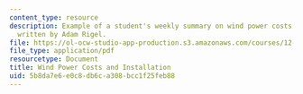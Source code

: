 ```yaml
---
content_type: resource
description: Example of a student's weekly summary on wind power costs and installation,
  written by Adam Rigel.
file: https://ol-ocw-studio-app-production.s3.amazonaws.com/courses/12-085-seminar-in-environmental-science-spring-2008/5b8da7e6e0c8db6ca308bcc1f25feb88_rigel_w7.pdf
file_type: application/pdf
resourcetype: Document
title: Wind Power Costs and Installation
uid: 5b8da7e6-e0c8-db6c-a308-bcc1f25feb88
---
```


